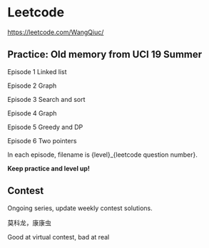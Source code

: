 # Leetcode
https://leetcode.com/WangQiuc/

## Practice: Old memory from UCI 19 Summer

Episode 1 Linked list

Episode 2 Graph

Episode 3 Search and sort

Episode 4 Graph

Episode 5 Greedy and DP

Episode 6 Two pointers

In each episode, filename is {level}_{leetcode question number}. 

**Keep practice and level up!**

## Contest
Ongoing series, update weekly contest solutions.

莫科龙，康康虫

Good at virtual contest, bad at real